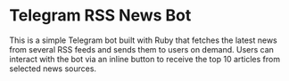 # Telegram RSS News Bot

This is a simple Telegram bot built with Ruby that fetches the latest news from several RSS feeds and sends them to users on demand. Users can interact with the bot via an inline button to receive the top 10 articles from selected news sources.